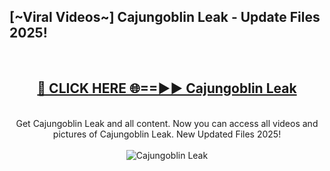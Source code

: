 <h2>[~Viral Videos~] Cajungoblin Leak - Update Files 2025!</h2>
<br>
<div align="center">
<h2><a href="https://betterlinks.top/A2PfLJ" rel="nofollow">🔴 CLICK HERE 🌐==►► Cajungoblin Leak</a></h2>
<br>
Get Cajungoblin Leak and all content. Now you can access all videos and pictures of Cajungoblin Leak. New Updated Files 2025!
<br>
<br>
<a href="https://betterlinks.top/A2PfLJ" rel="nofollow" data-target="animated-image.originalLink"><img src="https://i.ibb.co.com/WyWwxjT/player-gif2.gif" alt="Cajungoblin Leak" style="max-width: 100%; display: inline-block;" data-target="animated-image.originalImage"></a>
</div>
<br>

